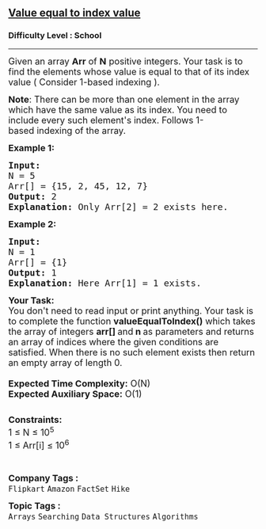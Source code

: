 <h2><a href="https://practice.geeksforgeeks.org/problems/value-equal-to-index-value1330/1?utm_source=gfg&utm_medium=article&utm_campaign=bottom_sticky_on_article">Value equal to index value</a></h2><h3>Difficulty Level : School</h3><hr><div class="problems_problem_content__Xm_eO"><p><span style="font-size:18px">Given an array <strong>Arr</strong> of <strong>N</strong> positive integers. Your task is to find the elements whose value is equal to that of its index value (&nbsp;Consider 1-based indexing ).</span></p>

<p><span style="font-size:18px"><strong>Note</strong>: There can be more than one element in the array which have the same value as its index. You need to include every such element's index.&nbsp;Follows 1-based&nbsp;indexing of the array. </span></p>

<p><span style="font-size:18px"><strong>Example 1:</strong></span></p>

<pre><span style="font-size:18px"><strong>Input:
</strong>N = 5
Arr[] = {15, 2, 45, 12, 7}
<strong>Output:</strong> 2
<strong>Explanation:</strong> Only Arr[2] = 2 exists here.</span></pre>

<p><span style="font-size:18px"><strong>Example 2:</strong></span></p>

<pre><span style="font-size:18px"><strong>Input:</strong> 
N = 1
Arr[] = {1}
<strong>Output:</strong> 1
<strong>Explanation:</strong> Here Arr[1] = 1 exists.</span></pre>

<p><span style="font-size:18px"><strong>Your Task:&nbsp;&nbsp;</strong><br>
You don't need to read input or print anything. Your task is to complete the function&nbsp;<strong>valueEqualToIndex()</strong>&nbsp;which takes the array of integers&nbsp;<strong>arr[]</strong><strong>&nbsp;</strong>and<strong>&nbsp;n&nbsp;</strong>as parameters and returns an array of indices where the given conditions are satisfied. When there is no such element exists then return an empty array of length 0.<br>
<br>
<strong>Expected Time Complexity:</strong>&nbsp;O(N)<br>
<strong>Expected Auxiliary Space:</strong>&nbsp;O(1)</span><br>
&nbsp;</p>

<p><span style="font-size:18px"><strong>Constraints:</strong><br>
1 ≤ N ≤ 10<sup>5</sup><br>
1 ≤ Arr[i] ≤ 10<sup>6</sup></span></p>

<p>&nbsp;</p>
</div><p><span style=font-size:18px><strong>Company Tags : </strong><br><code>Flipkart</code>&nbsp;<code>Amazon</code>&nbsp;<code>FactSet</code>&nbsp;<code>Hike</code>&nbsp;<br><p><span style=font-size:18px><strong>Topic Tags : </strong><br><code>Arrays</code>&nbsp;<code>Searching</code>&nbsp;<code>Data Structures</code>&nbsp;<code>Algorithms</code>&nbsp;
